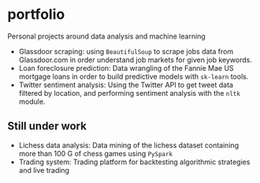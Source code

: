 # portfolio
Personal projects around data analysis and machine learning

 - Glassdoor scraping: using ```BeautifulSoup``` to scrape jobs data from Glassdoor.com in order understand job markets for given job keywords.
 - Loan foreclosure prediction: Data wrangling of the Fannie Mae US mortgage loans in order to build predictive models with ```sk-learn``` tools.
 - Twitter sentiment analysis: Using the Twitter API to get tweet data filtered by location, and performing sentiment analysis with the ```nltk``` module.
 
 ## Still under work
 - Lichess data analysis: Data mining of the lichess dataset containing more than 100 G of chess games using ```PySpark```
 - Trading system: Trading platform for backtesting algorithmic strategies and live trading
